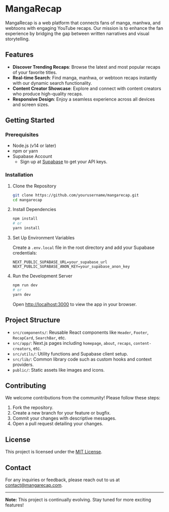 # MangaRecap

MangaRecap is a web platform that connects fans of manga, manhwa, and webtoons with engaging YouTube recaps. Our mission is to enhance the fan experience by bridging the gap between written narratives and visual storytelling.

## Features

- **Discover Trending Recaps**: Browse the latest and most popular recaps of your favorite titles.
- **Real-time Search**: Find manga, manhwa, or webtoon recaps instantly with our dynamic search functionality.
- **Content Creator Showcase**: Explore and connect with content creators who produce high-quality recaps.
- **Responsive Design**: Enjoy a seamless experience across all devices and screen sizes.

## Getting Started

### Prerequisites

- Node.js (v14 or later)
- npm or yarn
- Supabase Account
  - Sign up at [Supabase](https://supabase.io) to get your API keys.

### Installation

1. Clone the Repository

   ```bash
   git clone https://github.com/yourusername/mangarecap.git
   cd mangarecap
   ```

2. Install Dependencies

   ```bash
   npm install
   # or
   yarn install
   ```

3. Set Up Environment Variables

   Create a `.env.local` file in the root directory and add your Supabase credentials:

   ```env
   NEXT_PUBLIC_SUPABASE_URL=your_supabase_url
   NEXT_PUBLIC_SUPABASE_ANON_KEY=your_supabase_anon_key
   ```

4. Run the Development Server

   ```bash
   npm run dev
   # or
   yarn dev
   ```

   Open [http://localhost:3000](http://localhost:3000) to view the app in your browser.

## Project Structure

- `src/components/`: Reusable React components like `Header`, `Footer`, `RecapCard`, `SearchBar`, etc.
- `src/app/`: Next.js pages including `homepage`, `about`, `recaps`, `content-creators`, etc.
- `src/utils/`: Utility functions and Supabase client setup.
- `src/lib/`: Common library code such as custom hooks and context providers.
- `public/`: Static assets like images and icons.

## Contributing

We welcome contributions from the community! Please follow these steps:

1. Fork the repository.
2. Create a new branch for your feature or bugfix.
3. Commit your changes with descriptive messages.
4. Open a pull request detailing your changes.

## License

This project is licensed under the [MIT License](LICENSE).

## Contact

For any inquiries or feedback, please reach out to us at [contact@mangarecap.com](mailto:contact@mangarecap.com).

---

**Note:** This project is continually evolving. Stay tuned for more exciting features!